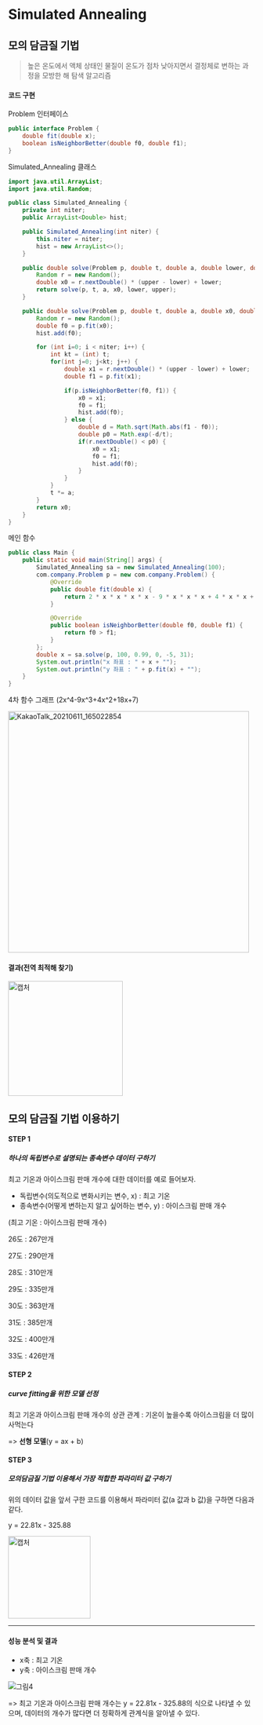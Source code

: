 # Simulated Annealing
## 모의 담금질 기법

> 높은 온도에서 액체 상태인 물질이 온도가 점차 낮아지면서 결정체로 변하는 과정을 모방한 해 탐색 알고리즘

#### 코드 구현

Problem 인터페이스

```java
public interface Problem {
    double fit(double x);
    boolean isNeighborBetter(double f0, double f1);
}
```

Simulated_Annealing 클래스

```java
import java.util.ArrayList;
import java.util.Random;

public class Simulated_Annealing {
    private int niter;
    public ArrayList<Double> hist;

    public Simulated_Annealing(int niter) {
        this.niter = niter;
        hist = new ArrayList<>();
    }

    public double solve(Problem p, double t, double a, double lower, double upper) {
        Random r = new Random();
        double x0 = r.nextDouble() * (upper - lower) + lower;
        return solve(p, t, a, x0, lower, upper);
    }

    public double solve(Problem p, double t, double a, double x0, double lower, double upper) {
        Random r = new Random();
        double f0 = p.fit(x0);
        hist.add(f0);

        for (int i=0; i < niter; i++) {
            int kt = (int) t;
            for(int j=0; j<kt; j++) {
                double x1 = r.nextDouble() * (upper - lower) + lower;
                double f1 = p.fit(x1);

                if(p.isNeighborBetter(f0, f1)) {
                    x0 = x1;
                    f0 = f1;
                    hist.add(f0);
                } else {
                    double d = Math.sqrt(Math.abs(f1 - f0));
                    double p0 = Math.exp(-d/t);
                    if(r.nextDouble() < p0) {
                        x0 = x1;
                        f0 = f1;
                        hist.add(f0);
                    }
                }
            }
            t *= a;
        }
        return x0;
    }
}
```

메인 함수

```java
public class Main {
    public static void main(String[] args) {
        Simulated_Annealing sa = new Simulated_Annealing(100);
        com.company.Problem p = new com.company.Problem() {
            @Override
            public double fit(double x) {
                return 2 * x * x * x * x - 9 * x * x * x + 4 * x * x + 18 * x + 7;    // 4차 함수
            }

            @Override
            public boolean isNeighborBetter(double f0, double f1) {
                return f0 > f1;
            }
        };
        double x = sa.solve(p, 100, 0.99, 0, -5, 31);
        System.out.println("x 좌표 : " + x + "");
        System.out.println("y 좌표 : " + p.fit(x) + "");
    }
}
```

4차 함수 그래프 (2x^4-9x^3+4x^2+18x+7)

<img width="492" alt="KakaoTalk_20210611_165022854" src="https://user-images.githubusercontent.com/80511341/121651413-8ef1fb00-cad5-11eb-9624-2114bb3fa9c9.png">



#### 결과(전역 최적해 찾기)

<img width="234" alt="캡처" src="https://user-images.githubusercontent.com/80511341/121655577-ad59f580-cad9-11eb-9e12-9aa8e39d2c51.PNG">

## 모의 담금질 기법 이용하기

#### STEP 1

##### 하나의 독립변수로 설명되는 종속변수 데이터 구하기

최고 기온과 아이스크림 판매 개수에 대한 데이터를 예로 들어보자.

- 독립변수(의도적으로 변화시키는 변수, x) : 최고 기온
- 종속변수(어떻게 변하는지 알고 싶어하는 변수, y) : 아이스크림 판매 개수

(최고 기온 : 아이스크림 판매 개수)

26도 : 267만개

27도 : 290만개

28도 : 310만개

29도 : 335만개

30도 : 363만개

31도 : 385만개

32도 : 400만개

33도 : 426만개

#### STEP 2

##### curve fitting을 위한 모델 선정

최고 기온과 아이스크림 판매 개수의 상관 관계 : 기온이 높을수록 아이스크림을 더 많이 사먹는다

=> **선형 모델**(y = ax + b)

#### STEP 3

##### 모의담금질 기법 이용해서 가장 적합한 파라미터 값 구하기

위의 데이터 값을 앞서 구한 코드를 이용해서 파라미터 값(a 값과 b 값)을 구하면 다음과 같다. 

y = 22.81x - 325.88

<img width="168" alt="캡처" src="https://user-images.githubusercontent.com/80511341/121663921-e1d1af80-cae1-11eb-82ab-779ca5db0bd0.PNG">

------

#### 성능 분석 및 결과

- x축 : 최고 기온
- y축 : 아이스크림 판매 개수

![그림4](https://user-images.githubusercontent.com/80511341/121658933-c31cea00-cadc-11eb-82d2-d7dab2349917.png)

=> 최고 기온과 아이스크림 판매 개수는 y = 22.81x - 325.88의 식으로 나타낼 수 있으며, 데이터의 개수가 많다면 더 정확하게 관계식을 알아낼 수 있다.
